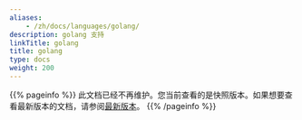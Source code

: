 ```yaml
---
aliases:
    - /zh/docs/languages/golang/
description: golang 支持
linkTitle: golang
title: golang
type: docs
weight: 200
---
```



{{% pageinfo %}} 此文档已经不再维护。您当前查看的是快照版本。如果想要查看最新版本的文档，请参阅[最新版本](/zh-cn/docs3-v2/golang-sdk/)。
{{% /pageinfo %}}